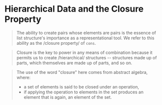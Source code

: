 # Hierarchical Data and the Closure Property

> The ability to create pairs whose elements are pairs is the essence of list
> structure's importance as a representational tool. We refer to this ability as
> the /closure property/ of `cons`.

> Closure is the key to power in any means of combination because it permits us
> to create /hierarchical/ structures -- structures made up of parts, which
> themselves are made up of parts, and so on.

> The use of the word "closure" here comes from abstract algebra, where:
> - a set of elements is said to be closed under an operation,
> - if applying the operation to elements in the set produces an element that is
>   again, an element of the set.
